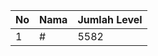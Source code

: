 | No | Nama            | Jumlah Level |
|----|-----------------|--------------|
| 1  | #    |    5582        |

